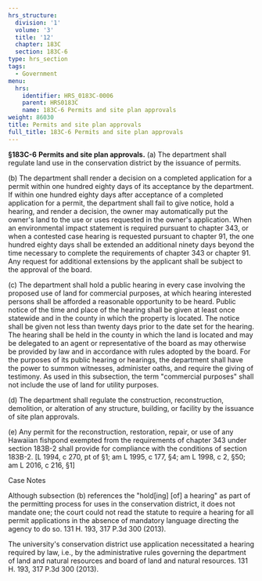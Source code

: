 ```yaml
---
hrs_structure:
  division: '1'
  volume: '3'
  title: '12'
  chapter: 183C
  section: 183C-6
type: hrs_section
tags:
  - Government
menu:
  hrs:
    identifier: HRS_0183C-0006
    parent: HRS0183C
    name: 183C-6 Permits and site plan approvals
weight: 86030
title: Permits and site plan approvals
full_title: 183C-6 Permits and site plan approvals
---
```

**§183C-6** **Permits and site plan approvals.** (a) The department shall regulate land use in the conservation district by the issuance of permits.

(b) The department shall render a decision on a completed application for a permit within one hundred eighty days of its acceptance by the department. If within one hundred eighty days after acceptance of a completed application for a permit, the department shall fail to give notice, hold a hearing, and render a decision, the owner may automatically put the owner's land to the use or uses requested in the owner's application. When an environmental impact statement is required pursuant to chapter 343, or when a contested case hearing is requested pursuant to chapter 91, the one hundred eighty days shall be extended an additional ninety days beyond the time necessary to complete the requirements of chapter 343 or chapter 91\. Any request for additional extensions by the applicant shall be subject to the approval of the board.

(c) The department shall hold a public hearing in every case involving the proposed use of land for commercial purposes, at which hearing interested persons shall be afforded a reasonable opportunity to be heard. Public notice of the time and place of the hearing shall be given at least once statewide and in the county in which the property is located. The notice shall be given not less than twenty days prior to the date set for the hearing. The hearing shall be held in the county in which the land is located and may be delegated to an agent or representative of the board as may otherwise be provided by law and in accordance with rules adopted by the board. For the purposes of its public hearing or hearings, the department shall have the power to summon witnesses, administer oaths, and require the giving of testimony. As used in this subsection, the term "commercial purposes" shall not include the use of land for utility purposes.

(d) The department shall regulate the construction, reconstruction, demolition, or alteration of any structure, building, or facility by the issuance of site plan approvals.

(e) Any permit for the reconstruction, restoration, repair, or use of any Hawaiian fishpond exempted from the requirements of chapter 343 under section 183B-2 shall provide for compliance with the conditions of section 183B-2\. [L 1994, c 270, pt of §1; am L 1995, c 177, §4; am L 1998, c 2, §50; am L 2016, c 216, §1]

Case Notes

Although subsection (b) references the "hold[ing] [of] a hearing" as part of the permitting process for uses in the conservation district, it does not mandate one; the court could not read the statute to require a hearing for all permit applications in the absence of mandatory language directing the agency to do so. 131 H. 193, 317 P.3d 300 (2013).

The university's conservation district use application necessitated a hearing required by law, i.e., by the administrative rules governing the department of land and natural resources and board of land and natural resources. 131 H. 193, 317 P.3d 300 (2013).